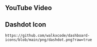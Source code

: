 ## YouTube Video

## Dashdot Icon

```text
https://github.com/walkxcode/dashboard-icons/blob/main/png/dashdot.png?raw=true
```
